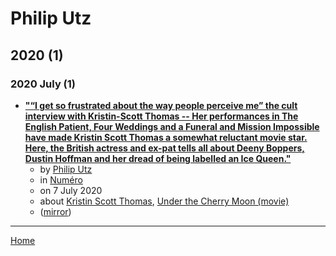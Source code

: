 # Philip Utz

## 2020 (1)

### 2020 July (1)

 - [**"“I get so frustrated about the way people perceive me” the cult interview with Kristin-Scott Thomas -- Her performances in The English Patient, Four Weddings and a Funeral and Mission Impossible have made Kristin Scott Thomas a somewhat reluctant movie star. Here, the British actress and ex-pat tells all about Deeny Boppers, Dustin Hoffman and her dread of being labelled an Ice Queen."**](https://www.numero.com/en/cinema/kristin-scott-thomas-interview-fleabag-prince-impossible-mission-tom-cruise-oscar-four-weddings-and-a-funeral)
    - by [Philip Utz](../../authors/philip-utz/index.md)
    - in [Numéro](../../publications/num-ro/index.md)
    - on 7 July 2020
    - about [Kristin Scott Thomas](../../topics/kristin-scott-thomas/index.md), [Under the Cherry Moon (movie)](../../topics/movie/under-the-cherry-moon/index.md)
    - ([mirror](https://web.archive.org/web/*/https://www.numero.com/en/cinema/kristin-scott-thomas-interview-fleabag-prince-impossible-mission-tom-cruise-oscar-four-weddings-and-a-funeral))

----

[Home](../index.md)
